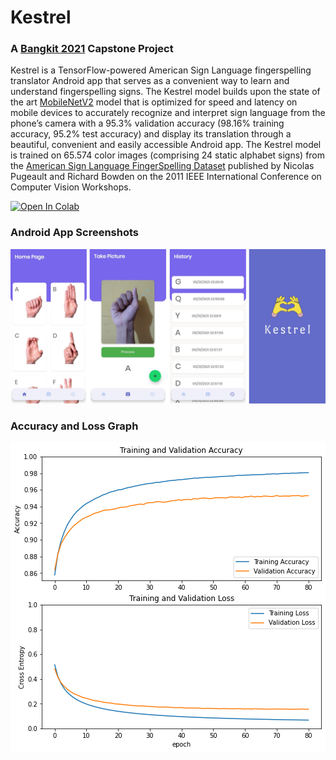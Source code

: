 # Kestrel
### A [Bangkit 2021](https://grow.google/intl/id_id/bangkit/) Capstone Project

Kestrel is a TensorFlow-powered American Sign Language fingerspelling translator Android app that serves as a convenient way to learn and understand fingerspelling signs. The Kestrel model builds upon the state of the art [MobileNetV2](https://arxiv.org/abs/1801.04381) model that is optimized for speed and latency on mobile devices to accurately recognize and interpret sign language from the phone’s camera with a 95.3% validation accuracy (98.16% training accuracy, 95.2% test accuracy) and display its translation through a beautiful, convenient and easily accessible Android app. The Kestrel model is trained on 65.574 color images (comprising 24 static alphabet signs) from the [American Sign Language FingerSpelling Dataset](https://ieeexplore.ieee.org/document/6130290) published by Nicolas Pugeault and Richard Bowden on the 2011 IEEE International Conference on Computer Vision Workshops.

<a href="https://colab.research.google.com/github/WenzelArifiandi/kestrel/blob/main/TensorFlow/Kestrel%2BModel%2BPure200.ipynb" target="_parent"><img src="https://colab.research.google.com/assets/colab-badge.svg" alt="Open In Colab"/></a>

### Android App Screenshots

![Screenshots](assets/Combined.png)

### Accuracy and Loss Graph

![Accuracy](assets/Accuracy.png)
